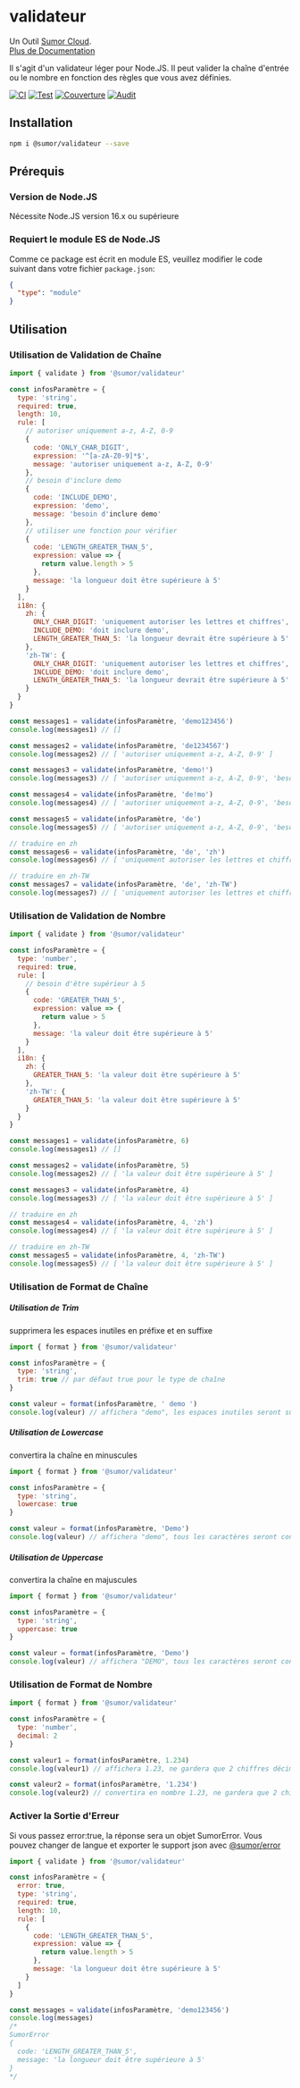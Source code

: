 # validateur

Un Outil [Sumor Cloud](https://sumor.cloud).  
[Plus de Documentation](https://sumor.cloud/validateur)

Il s'agit d'un validateur léger pour Node.JS.
Il peut valider la chaîne d'entrée ou le nombre en fonction des règles que vous avez définies.

[![CI](https://github.com/sumor-cloud/validateur/actions/workflows/ci.yml/badge.svg)](https://github.com/sumor-cloud/validateur/actions/workflows/ci.yml)
[![Test](https://github.com/sumor-cloud/validateur/actions/workflows/ut.yml/badge.svg)](https://github.com/sumor-cloud/validateur/actions/workflows/ut.yml)
[![Couverture](https://github.com/sumor-cloud/validateur/actions/workflows/coverage.yml/badge.svg)](https://github.com/sumor-cloud/validateur/actions/workflows/coverage.yml)
[![Audit](https://github.com/sumor-cloud/validateur/actions/workflows/audit.yml/badge.svg)](https://github.com/sumor-cloud/validateur/actions/workflows/audit.yml)

## Installation

```bash
npm i @sumor/validateur --save
```

## Prérequis

### Version de Node.JS

Nécessite Node.JS version 16.x ou supérieure

### Requiert le module ES de Node.JS

Comme ce package est écrit en module ES,
veuillez modifier le code suivant dans votre fichier `package.json`:

```json
{
  "type": "module"
}
```

## Utilisation

### Utilisation de Validation de Chaîne

```js
import { validate } from '@sumor/validateur'

const infosParamètre = {
  type: 'string',
  required: true,
  length: 10,
  rule: [
    // autoriser uniquement a-z, A-Z, 0-9
    {
      code: 'ONLY_CHAR_DIGIT',
      expression: '^[a-zA-Z0-9]*$',
      message: 'autoriser uniquement a-z, A-Z, 0-9'
    },
    // besoin d'inclure demo
    {
      code: 'INCLUDE_DEMO',
      expression: 'demo',
      message: 'besoin d'inclure demo'
    },
    // utiliser une fonction pour vérifier
    {
      code: 'LENGTH_GREATER_THAN_5',
      expression: value => {
        return value.length > 5
      },
      message: 'la longueur doit être supérieure à 5'
    }
  ],
  i18n: {
    zh: {
      ONLY_CHAR_DIGIT: 'uniquement autoriser les lettres et chiffres',
      INCLUDE_DEMO: 'doit inclure demo',
      LENGTH_GREATER_THAN_5: 'la longueur devrait être supérieure à 5'
    },
    'zh-TW': {
      ONLY_CHAR_DIGIT: 'uniquement autoriser les lettres et chiffres',
      INCLUDE_DEMO: 'doit inclure demo',
      LENGTH_GREATER_THAN_5: 'la longueur devrait être supérieure à 5'
    }
  }
}

const messages1 = validate(infosParamètre, 'demo123456')
console.log(messages1) // []

const messages2 = validate(infosParamètre, 'de1234567')
console.log(messages2) // [ 'autoriser uniquement a-z, A-Z, 0-9' ]

const messages3 = validate(infosParamètre, 'demo!')
console.log(messages3) // [ 'autoriser uniquement a-z, A-Z, 0-9', 'besoin d'inclure demo' ]

const messages4 = validate(infosParamètre, 'de!mo')
console.log(messages4) // [ 'autoriser uniquement a-z, A-Z, 0-9', 'besoin d'inclure demo' ]

const messages5 = validate(infosParamètre, 'de')
console.log(messages5) // [ 'autoriser uniquement a-z, A-Z, 0-9', 'besoin d'inclure demo', 'la longueur doit être supérieure à 5' ]

// traduire en zh
const messages6 = validate(infosParamètre, 'de', 'zh')
console.log(messages6) // [ 'uniquement autoriser les lettres et chiffres', 'doit inclure demo', 'la longueur devrait être supérieure à 5' ]

// traduire en zh-TW
const messages7 = validate(infosParamètre, 'de', 'zh-TW')
console.log(messages7) // [ 'uniquement autoriser les lettres et chiffres', 'doit inclure demo', 'la longueur devrait être supérieure à 5' ]
```

### Utilisation de Validation de Nombre

```js
import { validate } from '@sumor/validateur'

const infosParamètre = {
  type: 'number',
  required: true,
  rule: [
    // besoin d'être supérieur à 5
    {
      code: 'GREATER_THAN_5',
      expression: value => {
        return value > 5
      },
      message: 'la valeur doit être supérieure à 5'
    }
  ],
  i18n: {
    zh: {
      GREATER_THAN_5: 'la valeur doit être supérieure à 5'
    },
    'zh-TW': {
      GREATER_THAN_5: 'la valeur doit être supérieure à 5'
    }
  }
}

const messages1 = validate(infosParamètre, 6)
console.log(messages1) // []

const messages2 = validate(infosParamètre, 5)
console.log(messages2) // [ 'la valeur doit être supérieure à 5' ]

const messages3 = validate(infosParamètre, 4)
console.log(messages3) // [ 'la valeur doit être supérieure à 5' ]

// traduire en zh
const messages4 = validate(infosParamètre, 4, 'zh')
console.log(messages4) // [ 'la valeur doit être supérieure à 5' ]

// traduire en zh-TW
const messages5 = validate(infosParamètre, 4, 'zh-TW')
console.log(messages5) // [ 'la valeur doit être supérieure à 5' ]
```

### Utilisation de Format de Chaîne

##### Utilisation de Trim

supprimera les espaces inutiles en préfixe et en suffixe

```js
import { format } from '@sumor/validateur'

const infosParamètre = {
  type: 'string',
  trim: true // par défaut true pour le type de chaîne
}

const valeur = format(infosParamètre, ' demo ')
console.log(valeur) // affichera "demo", les espaces inutiles seront supprimés
```

##### Utilisation de Lowercase

convertira la chaîne en minuscules

```js
import { format } from '@sumor/validateur'

const infosParamètre = {
  type: 'string',
  lowercase: true
}

const valeur = format(infosParamètre, 'Demo')
console.log(valeur) // affichera "demo", tous les caractères seront convertis en minuscules
```

##### Utilisation de Uppercase

convertira la chaîne en majuscules

```js
import { format } from '@sumor/validateur'

const infosParamètre = {
  type: 'string',
  uppercase: true
}

const valeur = format(infosParamètre, 'Demo')
console.log(valeur) // affichera "DEMO", tous les caractères seront convertis en majuscules
```

### Utilisation de Format de Nombre

```js
import { format } from '@sumor/validateur'

const infosParamètre = {
  type: 'number',
  decimal: 2
}

const valeur1 = format(infosParamètre, 1.234)
console.log(valeur1) // affichera 1.23, ne gardera que 2 chiffres décimaux

const valeur2 = format(infosParamètre, '1.234')
console.log(valeur2) // convertira en nombre 1.23, ne gardera que 2 chiffres décimaux
```

### Activer la Sortie d'Erreur

Si vous passez error:true, la réponse sera un objet SumorError.
Vous pouvez changer de langue et exporter le support json avec [@sumor/error](https://www.npmjs.com/package/@sumor/error)

```js
import { validate } from '@sumor/validateur'

const infosParamètre = {
  error: true,
  type: 'string',
  required: true,
  length: 10,
  rule: [
    {
      code: 'LENGTH_GREATER_THAN_5',
      expression: value => {
        return value.length > 5
      },
      message: 'la longueur doit être supérieure à 5'
    }
  ]
}

const messages = validate(infosParamètre, 'demo123456')
console.log(messages)
/* 
SumorError
{
  code: 'LENGTH_GREATER_THAN_5',
  message: 'la longueur doit être supérieure à 5'
}
*/
```

